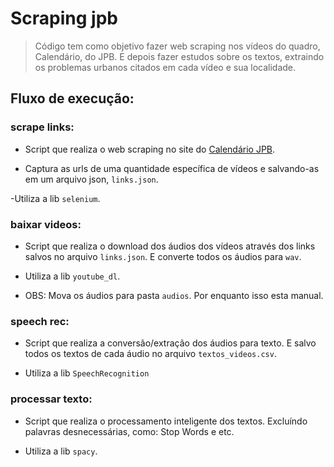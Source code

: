 # Scraping jpb
> Código tem como objetivo fazer web scraping nos vídeos do quadro, Calendário, do JPB. E depois fazer estudos sobre os textos, extraindo os problemas urbanos citados em cada vídeo e sua localidade.

## Fluxo de execução:

### scrape links:

- Script que realiza o web scraping no site do [Calendário JPB](http://g1.globo.com/busca/?q=calendario+jpb&page=1&order=recent&species=v%C3%ADdeos).

- Captura as urls de uma quantidade específica de vídeos e salvando-as em um arquivo json, `links.json`.

-Utiliza a lib `selenium`.

### baixar videos:

- Script que realiza o download dos áudios dos vídeos através dos links salvos no arquivo `links.json`. E converte todos os áudios para `wav`.

- Utiliza a lib `youtube_dl`.

- OBS: Mova os áudios para pasta `audios`. Por enquanto isso esta manual.

### speech rec:

- Script que realiza a conversão/extração dos áudios para texto. E salvo todos os textos de cada áudio no arquivo `textos_videos.csv`.

- Utiliza a lib `SpeechRecognition`

### processar texto:

- Script que realiza o processamento inteligente dos textos. Excluíndo palavras desnecessárias, como: Stop Words e etc.

- Utiliza a lib `spacy`.

